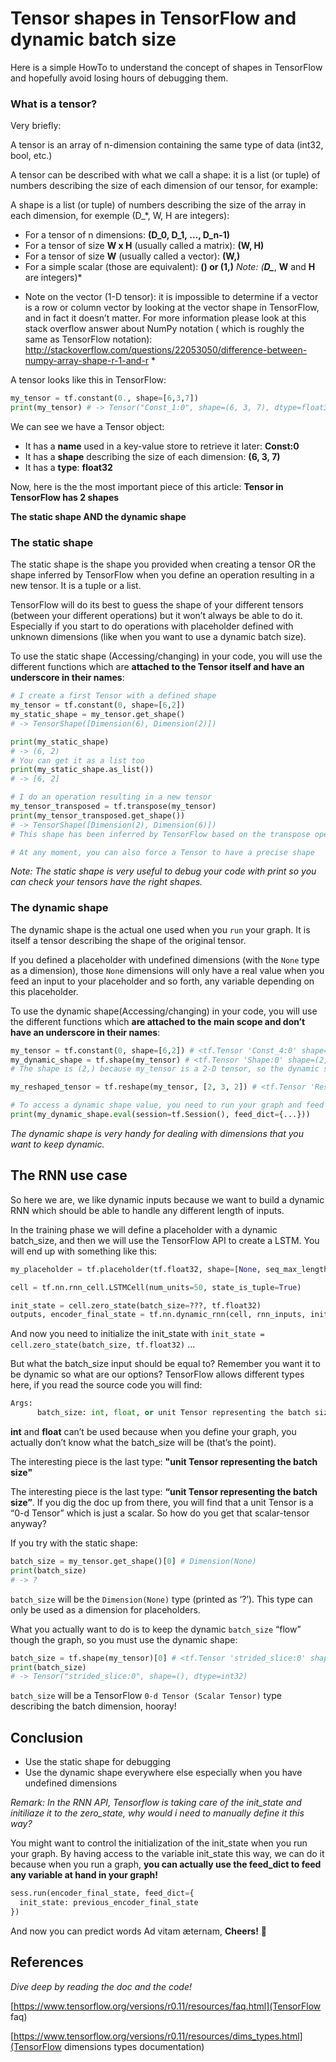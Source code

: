 # Tensor shapes in TensorFlow and dynamic batch size

Here is a simple HowTo to understand the concept of shapes in TensorFlow and hopefully avoid losing hours of debugging them.

### What is a tensor?
Very briefly:

A tensor is an array of n-dimension containing the same type of data (int32, bool, etc.)

A tensor can be described with what we call a shape: it is a list (or tuple) of numbers describing the size of each dimension of our tensor, for example:

A shape is a list (or tuple) of numbers describing the size of the array in each dimension, for exemple (D_*, W, H are integers):
- For a tensor of n dimensions: **(D_0, D_1, …, D_n-1)**
- For a tensor of size **W x H** (usually called a matrix): **(W, H)**
- For a tensor of size **W** (usually called a vector): **(W,)**
- For a simple scalar (those are equivalent): **() or (1,)**
*Note: (**D_***, **W** and **H** are integers)*

* Note on the vector (1-D tensor): it is impossible to determine if a vector is a row or column vector by looking at the vector shape in TensorFlow, and in fact it doesn’t matter. For more information please look at this stack overflow answer about NumPy notation ( which is roughly the same as TensorFlow notation): http://stackoverflow.com/questions/22053050/difference-between-numpy-array-shape-r-1-and-r *

A tensor looks like this in TensorFlow:
```python
my_tensor = tf.constant(0., shape=[6,3,7])
print(my_tensor) # -> Tensor("Const_1:0", shape=(6, 3, 7), dtype=float32)
```
We can see we have a Tensor object:
- It has a **name** used in a key-value store to retrieve it later: **Const:0**
- It has a **shape** describing the size of each dimension: **(6, 3, 7)**
- It has a **type**: **float32**

Now, here is the the most important piece of this article: **Tensor in TensorFlow has 2 shapes**

**The static shape AND the dynamic shape**

### The static shape
The static shape is the shape you provided when creating a tensor OR the shape inferred by TensorFlow when you define an operation resulting in a new tensor. It is a tuple or a list.

TensorFlow will do its best to guess the shape of your different tensors (between your different operations) but it won’t always be able to do it. Especially if you start to do operations with placeholder defined with unknown dimensions (like when you want to use a dynamic batch size).

To use the static shape (Accessing/changing) in your code, you will use the different functions which are **attached to the Tensor itself and have an underscore in their names**:
```python
# I create a first Tensor with a defined shape
my_tensor = tf.constant(0, shape=[6,2])
my_static_shape = my_tensor.get_shape() 
# -> TensorShape([Dimension(6), Dimension(2)])

print(my_static_shape) 
# -> (6, 2)
# You can get it as a list too
print(my_static_shape.as_list()) 
# -> [6, 2]

# I do an operation resulting in a new tensor
my_tensor_transposed = tf.transpose(my_tensor)
print(my_tensor_transposed.get_shape()) 
# -> TensorShape([Dimension(2), Dimension(6)])
# This shape has been inferred by TensorFlow based on the transpose operation 

# At any moment, you can also force a Tensor to have a precise shape

```

*Note: The static shape is very useful to debug your code with print so you can check your tensors have the right shapes.*

### The dynamic shape
The dynamic shape is the actual one used when you `run` your graph. It is itself a tensor describing the shape of the original tensor.

If you defined a placeholder with undefined dimensions (with the `None` type as a dimension), those `None` dimensions will only have a real value when you feed an input to your placeholder and so forth, any variable depending on this placeholder.

To use the dynamic shape(Accessing/changing) in your code, you will use the different functions which **are attached to the main scope and don’t have an underscore in their names**:
```python
my_tensor = tf.constant(0, shape=[6,2]) # <tf.Tensor 'Const_4:0' shape=(6, 2) dtype=int32>
my_dynamic_shape = tf.shape(my_tensor) # <tf.Tensor 'Shape:0' shape=(2,) dtype=int32>
# The shape is (2,) because my_tensor is a 2-D tensor, so the dynamic shape is a 1-D tensor containing size of my_tensor dimensions

my_reshaped_tensor = tf.reshape(my_tensor, [2, 3, 2]) # <tf.Tensor 'Reshape_2:0' shape=(2, 3, 2) dtype=int32>

# To access a dynamic shape value, you need to run your graph and feed any placeholder that your tensor my depended upon:
print(my_dynamic_shape.eval(session=tf.Session(), feed_dict={...}))
```

*The dynamic shape is very handy for dealing with dimensions that you want to keep dynamic.*

## The RNN use case
So here we are, we like dynamic inputs because we want to build a dynamic RNN which should be able to handle any different length of inputs.

In the training phase we will define a placeholder with a dynamic batch_size, and then we will use the TensorFlow API to create a LSTM. You will end up with something like this:
```python
my_placeholder = tf.placeholder(tf.float32, shape=[None, seq_max_length])

cell = tf.nn.rnn_cell.LSTMCell(num_units=50, state_is_tuple=True)

init_state = cell.zero_state(batch_size=???, tf.float32)
outputs, encoder_final_state = tf.nn.dynamic_rnn(cell, rnn_inputs, initial_state=init_state)
```
And now you need to initialize the init_state with `init_state = cell.zero_state(batch_size, tf.float32)` ...

But what the batch_size input should be equal to? Remember you want it to be dynamic so what are our options? TensorFlow allows different types here, if you read the source code you will find:
```python
Args:
      batch_size: int, float, or unit Tensor representing the batch size.
```
**int** and **float** can’t be used because when you define your graph, you actually don’t know what the batch_size will be (that’s the point).

The interesting piece is the last type: **"unit Tensor representing the batch size"**

The interesting piece is the last type: **“unit Tensor representing the batch size”**. If you dig the doc up from there, you will find that a unit Tensor is a “0-d Tensor” which is just a scalar. So how do you get that scalar-tensor anyway?

If you try with the static shape:
```python
batch_size = my_tensor.get_shape()[0] # Dimension(None)
print(batch_size)
# -> ? 
```
`batch_size` will be the `Dimension(None)` type (printed as ‘?’). This type can only be used as a dimension for placeholders.

What you actually want to do is to keep the dynamic `batch_size` “flow” though the graph, so you must use the dynamic shape:
```python
batch_size = tf.shape(my_tensor)[0] # <tf.Tensor 'strided_slice:0' shape=() dtype=int32>
print(batch_size)
# -> Tensor("strided_slice:0", shape=(), dtype=int32)
```
`batch_size` will be a TensorFlow `0-d Tensor (Scalar Tensor)` type describing the batch dimension, hooray!

## Conclusion
- Use the static shape for debugging
- Use the dynamic shape everywhere else especially when you have undefined dimensions

*Remark: In the RNN API, Tensorflow is taking care of the init_state and initiliaze it to the zero_state, why would i need to manually define it this way?*

You might want to control the initialization of the init_state when you run your graph. By having access to the variable init_state this way, we can do it because when you run a graph, **you can actually use the feed_dict to feed any variable at hand in your graph!**

```python
sess.run(encoder_final_state, feed_dict={
  init_state: previous_encoder_final_state
})
```
And now you can predict words Ad vitam æternam, **Cheers!** :beer:


## References
*Dive deep by reading the doc and the code!*

[https://www.tensorflow.org/versions/r0.11/resources/faq.html](TensorFlow faq)

[https://www.tensorflow.org/versions/r0.11/resources/dims_types.html](TensorFlow dimensions types documentation)
